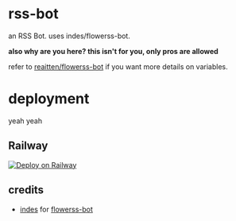 # rss-bot
an RSS Bot. uses indes/flowerss-bot.

**also why are you here? this isn't for you, only pros are allowed**

refer to [reaitten/flowerss-bot](https://github.com/reaitten/flowerss-bot) if you want more details on variables.

# deployment
yeah yeah

## Railway
[![Deploy on Railway](https://railway.app/button.svg)](https://railway.app/new/template?template=https%3A%2F%2Fgithub.com%2Freaitten%2Frss-bot)

## credits
- [indes](https://github.com/indes) for [flowerss-bot](https://github.com/indes/flowerss-bot)
